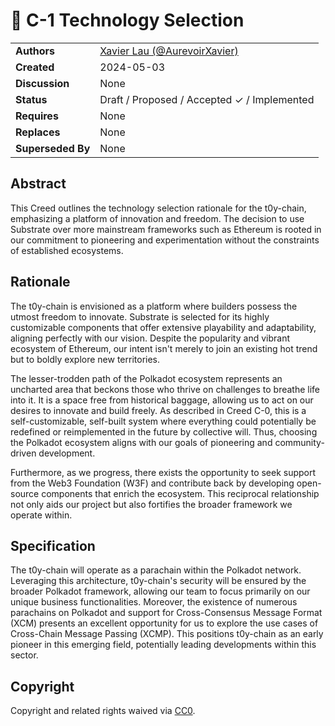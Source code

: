 # 📄 C-1 Technology Selection

|                   |                                                                   |
| ----------------- | ----------------------------------------------------------------- |
| **Authors**       | [Xavier Lau (@AurevoirXavier)](https://github.com/AurevoirXavier) |
| **Created**       | 2024-05-03                                                        |
| **Discussion**    | None                                                              |
| **Status**        | Draft / Proposed / Accepted ✓ / Implemented                       |
| **Requires**      | None                                                              |
| **Replaces**      | None                                                              |
| **Superseded By** | None                                                              |

## Abstract

This Creed outlines the technology selection rationale for the t0y-chain, emphasizing a platform of innovation and freedom. The decision to use Substrate over more mainstream frameworks such as Ethereum is rooted in our commitment to pioneering and experimentation without the constraints of established ecosystems.

## Rationale

The t0y-chain is envisioned as a platform where builders possess the utmost freedom to innovate. Substrate is selected for its highly customizable components that offer extensive playability and adaptability, aligning perfectly with our vision. Despite the popularity and vibrant ecosystem of Ethereum, our intent isn't merely to join an existing hot trend but to boldly explore new territories.

The lesser-trodden path of the Polkadot ecosystem represents an uncharted area that beckons those who thrive on challenges to breathe life into it. It is a space free from historical baggage, allowing us to act on our desires to innovate and build freely. As described in Creed C-0, this is a self-customizable, self-built system where everything could potentially be redefined or reimplemented in the future by collective will. Thus, choosing the Polkadot ecosystem aligns with our goals of pioneering and community-driven development.

Furthermore, as we progress, there exists the opportunity to seek support from the Web3 Foundation (W3F) and contribute back by developing open-source components that enrich the ecosystem. This reciprocal relationship not only aids our project but also fortifies the broader framework we operate within.

## Specification

The t0y-chain will operate as a parachain within the Polkadot network. Leveraging this architecture, t0y-chain's security will be ensured by the broader Polkadot framework, allowing our team to focus primarily on our unique business functionalities. Moreover, the existence of numerous parachains on Polkadot and support for Cross-Consensus Message Format (XCM) presents an excellent opportunity for us to explore the use cases of Cross-Chain Message Passing (XCMP). This positions t0y-chain as an early pioneer in this emerging field, potentially leading developments within this sector.

## **Copyright**

Copyright and related rights waived via [CC0](https://creativecommons.org/public-domain/cc0/).
